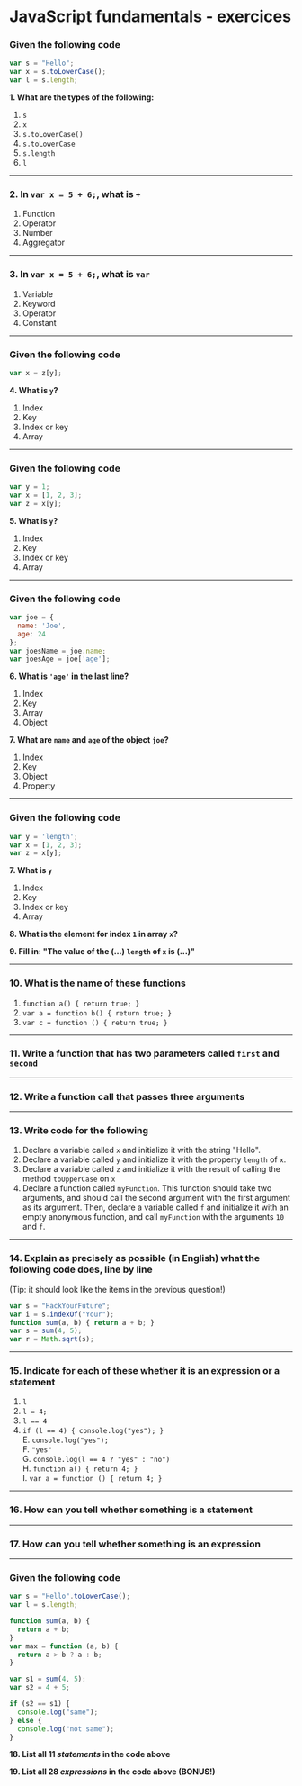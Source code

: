 # JavaScript fundamentals - exercices

### Given the following code

```js
var s = "Hello";
var x = s.toLowerCase();
var l = s.length;
```

**1. What are the types of the following:**

1. `s`  
2. `x`  
3. `s.toLowerCase()`  
4. `s.toLowerCase`  
5. `s.length`  
6. `l`  

----

### 2. In `var x = 5 + 6;`, what is `+`

1. Function  
2. Operator  
3. Number  
4. Aggregator  

----

### 3. In `var x = 5 + 6;`, what is `var`

1. Variable  
2. Keyword  
3. Operator  
4. Constant  

----

### Given the following code

```js
var x = z[y];
```

**4. What is `y`?**

1. Index  
2. Key  
3. Index or key  
4. Array  

----

### Given the following code

```js
var y = 1;
var x = [1, 2, 3];
var z = x[y];
```

**5. What is `y`?**

1. Index  
2. Key  
3. Index or key  
4. Array  

----

### Given the following code

```js
var joe = {
  name: 'Joe',
  age: 24
};
var joesName = joe.name;
var joesAge = joe['age'];
```

**6. What is `'age'` in the last line?**

1. Index
2. Key
3. Array
4. Object

**7. What are `name` and `age` of the object `joe`?**

1. Index
2. Key
3. Object
4. Property

----

### Given the following code

```js
var y = 'length';
var x = [1, 2, 3];
var z = x[y];
```

**7. What is `y`**

1. Index  
2. Key  
3. Index or key  
4. Array  

**8. What is the element for index `1` in array `x`?**

**9. Fill in: "The value of the (...) `length` of `x` is (...)"**

----

### 10. What is the name of these functions

1. `function a() { return true; }`  
2. `var a = function b() { return true; }`  
3. `var c = function () { return true; }`  

----

### 11. Write a function that has two parameters called `first` and `second`

----

### 12. Write a function call that passes three arguments

----

### 13. Write code for the following

1. Declare a variable called `x` and initialize it with the string "Hello".  
2. Declare a variable called `y` and initialize it with the property `length` of `x`.  
3. Declare a variable called `z` and initialize it with the result of calling the method `toUpperCase` on `x`  
4. Declare a function called `myFunction`. This function should take two arguments, and should call the second argument with the first argument as its argument. Then, declare a variable called `f` and initialize it with an empty anonymous function, and call `myFunction` with the arguments `10` and `f`.  

----

### 14. Explain as precisely as possible (in English) what the following code does, line by line

(Tip: it should look like the items in the previous question!)

```js
var s = "HackYourFuture";
var i = s.indexOf("Your");
function sum(a, b) { return a + b; }
var s = sum(4, 5);
var r = Math.sqrt(s);
```

----

### 15. Indicate for each of these whether it is an expression or a statement

1. `l`  
2. `l = 4;`  
3. `l == 4`  
4. `if (l == 4) { console.log("yes"); }`  
E. `console.log("yes");`  
F. `"yes"`  
G. `console.log(l == 4 ? "yes" : "no")`  
H. `function a() { return 4; }`  
I. `var a = function () { return 4; }`  

----

### 16. How can you tell whether something is a statement

----

### 17. How can you tell whether something is an expression

----

### Given the following code

```js
var s = "Hello".toLowerCase();
var l = s.length;

function sum(a, b) {
  return a + b;
}
var max = function (a, b) {
  return a > b ? a : b;
}

var s1 = sum(4, 5);
var s2 = 4 + 5;

if (s2 == s1) {
  console.log("same");
} else {
  console.log("not same");
}
```

**18. List all 11 *statements* in the code above**

**19. List all 28 *expressions* in the code above (BONUS!)**
